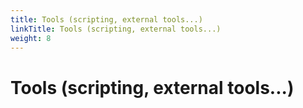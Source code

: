 ```yaml
---
title: Tools (scripting, external tools...)
linkTitle: Tools (scripting, external tools...)
weight: 8
---
```


# Tools (scripting, external tools...)
